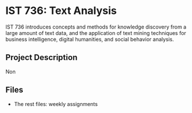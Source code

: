# IST 736: Text Analysis 
IST 736 introduces concepts and methods for knowledge discovery from a large amount of text data, and the application of text mining techniques for business intelligence, digital humanities, and social behavior analysis.

## Project Description
Non

## Files
- The rest files: weekly assignments

